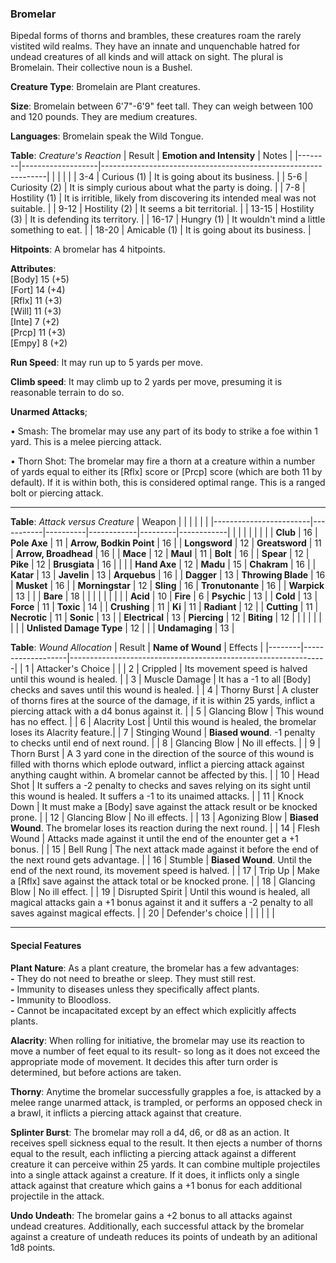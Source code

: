 ### Bromelar
Bipedal forms of thorns and brambles, these creatures roam the rarely vistited wild realms. They have an innate and unquenchable hatred for undead creatures of all kinds and will attack on sight. The plural is Bromelain. Their collective noun is a Bushel.

**Creature Type**: Bromelain are Plant creatures.

**Size**: Bromelain between 6'7"-6'9" feet tall. They can weigh between 100 and 120 pounds. They are medium creatures.

**Languages**: Bromelain speak the Wild Tongue.

**Table**: *Creature's Reaction*
| Result | **Emotion and Intensity** | Notes        |
|--------|-------------------|----------------------------------------------------------------|
|        |                                                |                                   |
|   3-4  | Curious (1)   | It is going about its business. |
|   5-6  | Curiosity (2) | It is simply curious about what the party is doing. |
|   7-8  | Hostility (1) | It is irritible, likely from discovering its intended meal was not suitable. |
|  9-12  | Hostility (2) | It seems a bit territorial. |
|  13-15 | Hostility (3) | It is defending its territory. |
|  16-17 | Hungry (1)    | It wouldn't mind a little something to eat. |
|  18-20 | Amicable (1)  | It is going about its business. |

**Hitpoints**: A bromelar has 4 hitpoints.

**Attributes**:  
[Body] 15 (+5)  
[Fort] 14 (+4)  
[Rflx] 11 (+3)  
[Will] 11 (+3)  
[Inte] 7 (+2)  
[Prcp] 11 (+3)  
[Empy] 8 (+2)  

**Run Speed**: It may run up to 5 yards per move.

**Climb speed**: It may climb up to 2 yards per move, presuming it is reasonable terrain to do so.

**Unarmed Attacks**;

 • Smash: The bromelar may use any part of its body to strike a foe within 1 yard. This is a melee piercing attack.

 • Thorn Shot: The bromelar may fire a thorn at a creature within a number of yards equal to either its [Rflx] score or [Prcp] score (which are both 11 by default). If it is within both, this is considered optimal range. This is a ranged bolt or piercing attack.

---------------------

**Table**: *Attack versus Creature*
| Weapon                 |          |            |         |            |         |
|------------------------|-----------|----------|------------|---------|------------|
|                        |          |            |         |            |         |
| **Club**                   | 16     | **Pole Axe** | 11     | **Arrow, Bodkin Point**    | 16    |
| **Longsword**              | 12     | **Greatsword** | 11     | **Arrow, Broadhead**       | 16    |
| **Mace**                   | 12     | **Maul** | 11     | **Bolt** | 16    |
| **Spear**                  | 12     | **Pike** | 12     | **Brusgiata** | 16     |  |     |
| **Hand Axe**               | 12     | **Madu** | 15     | **Chakram** | 16    |
| **Katar**                  | 13     | **Javelin** | 13    | **Arquebus** | 16    |
| **Dagger**                 | 13     | **Throwing Blade** | 16    | **Musket** | 16    |
| **Morningstar**            | 12     | **Sling** | 16    | **Tronutonante** | 16    |
| **Warpick**                | 13     |   |     | **Bare** | 18  |
|                        |           |          |            |         |            |
| **Acid**                   | 10     | **Fire** | 6     | **Psychic** | 13     |
| **Cold**                   | 13     | **Force** | 11     | **Toxic**  | 14     |
| **Crushing**               | 11     | **Ki** | 11     | **Radiant** | 12     |
| **Cutting**                | 11     | **Necrotic** | 11     | **Sonic** | 13    |
| **Electrical**             | 13     | **Piercing** | 12     | **Biting** | 12    |
|                        |           |          |            |         |            |
| **Unlisted Damage Type** | 12 |    |     | **Undamaging** | 13 |



**Table**: *Wound Allocation*
| Result | **Name of Wound** | Effects                                                        |
|--------|-------------------|----------------------------------------------------------------|
|   1    | Attacker's Choice |                                                                |
|   2    | Crippled          | Its movement speed is halved until this wound is healed.      |
|   3    | Muscle Damage     | It has a -1 to all [Body] checks and saves until this wound is healed. |
|   4    | Thorny Burst      | A cluster of thorns fires at the source of the damage, if it is within 25 yards, inflict a piercing attack with a d4 bonus against it. |
|   5    | Glancing Blow     | This wound has no effect. |
|   6    | Alacrity Lost     | Until this wound is healed, the bromelar loses its Alacrity feature.|
|   7    | Stinging Wound    | **Biased wound**. -1 penalty to checks until end of next round. |
|   8    | Glancing Blow     | No ill effects.                                     |
|   9    | Thorn Burst       | A 3 yard cone in the direction of the source of this wound is filled with thorns which eplode outward, inflict a piercing attack against anything caught within. A bromelar cannot be affected by this.  |
|   10   | Head Shot         | It suffers a -2 penalty to checks and saves relying on its sight until this wound is healed. It suffers a -1 to its unaimed attacks. |
|   11   | Knock Down        | It must make a [Body] save against the attack result or be knocked prone. |
|   12   | Glancing Blow     | No ill effects. |
|   13   | Agonizing Blow    | **Biased Wound**. The bromelar loses its reaction during the next round. |
|   14   | Flesh Wound       | Attacks made against it until the end of the enounter get a +1 bonus. |
|   15   | Bell Rung         | The next attack made against it before the end of the next round gets advantage.  |
|   16   | Stumble           | **Biased Wound**. Until the end of the next round, its movement speed is halved. |
|   17   | Trip Up           | Make a [Rflx] save against the attack total or be knocked prone.                                  |
|   18   | Glancing Blow     | No ill effect. |
|   19   | Disrupted Spirit  | Until this wound is healed, all magical attacks gain a +1 bonus against it and it suffers a -2 penalty to all saves against magical effects. |
|   20   | Defender's choice |                                   |
|        |                                                |                                   |

---------------------

#### Special Features

**Plant Nature**: As a plant creature, the bromelar has a few advantages:  
**-** They do not need to breathe or sleep. They must still rest.  
**-** Immunity to diseases unless they specifically affect plants.  
**-** Immunity to Bloodloss.  
**-** Cannot be incapacitated except by an effect which explicitly affects plants.  

**Alacrity**: When rolling for initiative, the bromelar may use its reaction to move a number of feet equal to its result- so long as it does not exceed the appropriate mode of movement. It decides this after turn order is determined, but before actions are taken.

**Thorny**: Anytime the bromelar successfully grapples a foe, is attacked by a melee range unarmed attack, is trampled, or performs an opposed check in a brawl, it inflicts a piercing attack against that creature.

**Splinter Burst**: The bromelar may roll a d4, d6, or d8 as an action. It receives spell sickness equal to the result. It then ejects a number of thorns equal to the result, each inflicting a piercing attack against a different creature it can perceive within 25 yards. It can combine multiple projectiles into a single attack against a creature. If it does, it inflicts only a single attack against that creature which gains a +1 bonus for each additional projectile in the attack.

**Undo Undeath**: The bromelar gains a +2 bonus to all attacks against undead creatures. Additionally, each successful attack by the bromelar against a creature of undeath reduces its points of undeath by an aditional 1d8 points.
